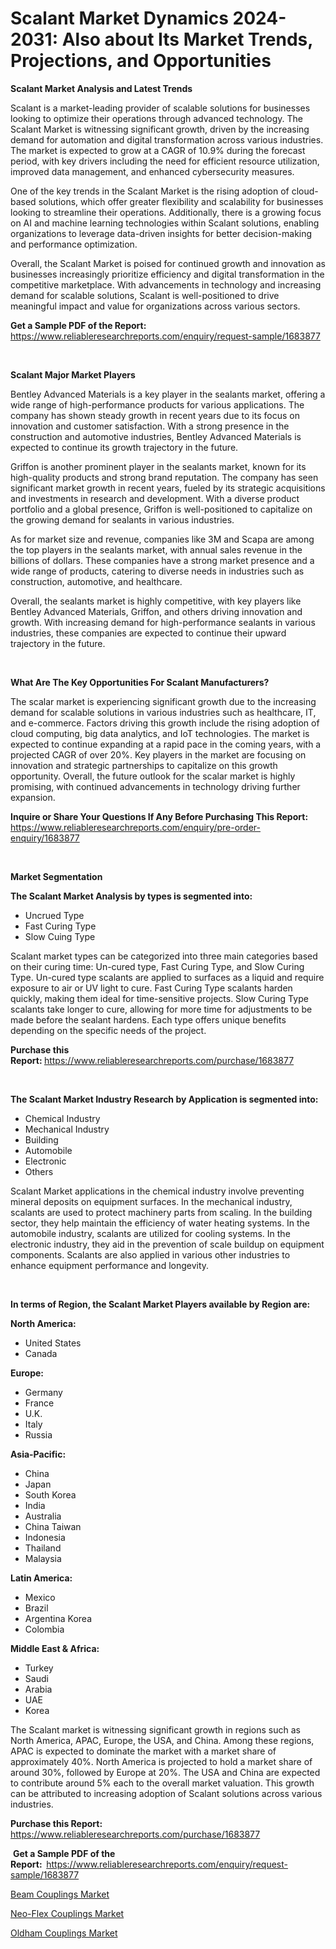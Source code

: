 <p><h1>Scalant Market Dynamics 2024-2031: Also about Its Market Trends, Projections, and Opportunities</h1></p><p><strong>Scalant Market Analysis and Latest Trends</strong></p>
<p><p>Scalant is a market-leading provider of scalable solutions for businesses looking to optimize their operations through advanced technology. The Scalant Market is witnessing significant growth, driven by the increasing demand for automation and digital transformation across various industries. The market is expected to grow at a CAGR of 10.9% during the forecast period, with key drivers including the need for efficient resource utilization, improved data management, and enhanced cybersecurity measures.</p><p>One of the key trends in the Scalant Market is the rising adoption of cloud-based solutions, which offer greater flexibility and scalability for businesses looking to streamline their operations. Additionally, there is a growing focus on AI and machine learning technologies within Scalant solutions, enabling organizations to leverage data-driven insights for better decision-making and performance optimization.</p><p>Overall, the Scalant Market is poised for continued growth and innovation as businesses increasingly prioritize efficiency and digital transformation in the competitive marketplace. With advancements in technology and increasing demand for scalable solutions, Scalant is well-positioned to drive meaningful impact and value for organizations across various sectors.</p></p>
<p><strong>Get a Sample PDF of the Report:&nbsp;</strong> <a href="https://www.reliableresearchreports.com/enquiry/request-sample/1683877">https://www.reliableresearchreports.com/enquiry/request-sample/1683877</a></p>
<p>&nbsp;</p>
<p><strong>Scalant Major Market Players</strong></p>
<p><p>Bentley Advanced Materials is a key player in the sealants market, offering a wide range of high-performance products for various applications. The company has shown steady growth in recent years due to its focus on innovation and customer satisfaction. With a strong presence in the construction and automotive industries, Bentley Advanced Materials is expected to continue its growth trajectory in the future.</p><p>Griffon is another prominent player in the sealants market, known for its high-quality products and strong brand reputation. The company has seen significant market growth in recent years, fueled by its strategic acquisitions and investments in research and development. With a diverse product portfolio and a global presence, Griffon is well-positioned to capitalize on the growing demand for sealants in various industries.</p><p>As for market size and revenue, companies like 3M and Scapa are among the top players in the sealants market, with annual sales revenue in the billions of dollars. These companies have a strong market presence and a wide range of products, catering to diverse needs in industries such as construction, automotive, and healthcare.</p><p>Overall, the sealants market is highly competitive, with key players like Bentley Advanced Materials, Griffon, and others driving innovation and growth. With increasing demand for high-performance sealants in various industries, these companies are expected to continue their upward trajectory in the future.</p></p>
<p>&nbsp;</p>
<p><strong>What Are The Key Opportunities For Scalant Manufacturers?</strong></p>
<p><p>The scalar market is experiencing significant growth due to the increasing demand for scalable solutions in various industries such as healthcare, IT, and e-commerce. Factors driving this growth include the rising adoption of cloud computing, big data analytics, and IoT technologies. The market is expected to continue expanding at a rapid pace in the coming years, with a projected CAGR of over 20%. Key players in the market are focusing on innovation and strategic partnerships to capitalize on this growth opportunity. Overall, the future outlook for the scalar market is highly promising, with continued advancements in technology driving further expansion.</p></p>
<p><strong>Inquire or Share Your Questions If Any Before Purchasing This Report:</strong> <a href="https://www.reliableresearchreports.com/enquiry/pre-order-enquiry/1683877">https://www.reliableresearchreports.com/enquiry/pre-order-enquiry/1683877</a></p>
<p>&nbsp;</p>
<p><strong>Market Segmentation</strong></p>
<p><strong>The Scalant Market Analysis by types is segmented into:</strong></p>
<p><ul><li>Uncrued Type</li><li>Fast Curing Type</li><li>Slow Cuing Type</li></ul></p>
<p><p>Scalant market types can be categorized into three main categories based on their curing time: Un-cured type, Fast Curing Type, and Slow Curing Type. Un-cured type scalants are applied to surfaces as a liquid and require exposure to air or UV light to cure. Fast Curing Type scalants harden quickly, making them ideal for time-sensitive projects. Slow Curing Type scalants take longer to cure, allowing for more time for adjustments to be made before the sealant hardens. Each type offers unique benefits depending on the specific needs of the project.</p></p>
<p><strong>Purchase this Report:&nbsp;</strong><a href="https://www.reliableresearchreports.com/purchase/1683877">https://www.reliableresearchreports.com/purchase/1683877</a></p>
<p>&nbsp;</p>
<p><strong>The Scalant Market Industry Research by Application is segmented into:</strong></p>
<p><ul><li>Chemical Industry</li><li>Mechanical Industry</li><li>Building</li><li>Automobile</li><li>Electronic</li><li>Others</li></ul></p>
<p><p>Scalant Market applications in the chemical industry involve preventing mineral deposits on equipment surfaces. In the mechanical industry, scalants are used to protect machinery parts from scaling. In the building sector, they help maintain the efficiency of water heating systems. In the automobile industry, scalants are utilized for cooling systems. In the electronic industry, they aid in the prevention of scale buildup on equipment components. Scalants are also applied in various other industries to enhance equipment performance and longevity.</p></p>
<p>&nbsp;</p>
<p><strong>In terms of Region, the Scalant Market Players available by Region are:</strong></p>
<p>
    <p> <strong> North America: </strong>
        <ul>
            <li>United States</li>
            <li>Canada</li>
        </ul>
        </p> 
    <p> <strong> Europe: </strong>
        <ul>
            <li>Germany</li>
            <li>France</li>
            <li>U.K.</li>
            <li>Italy</li>
            <li>Russia</li>
        </ul>
        </p> 
    <p> <strong> Asia-Pacific: </strong>
        <ul>
            <li>China</li>
            <li>Japan</li>
            <li>South Korea</li>
            <li>India</li>
            <li>Australia</li>
            <li>China Taiwan</li>
            <li>Indonesia</li>
            <li>Thailand</li>
            <li>Malaysia</li>
        </ul>
        </p> 
    <p> <strong> Latin America: </strong>
        <ul>
            <li>Mexico</li>
            <li>Brazil</li>
            <li>Argentina Korea</li>
            <li>Colombia</li>
        </ul>
        </p> 
    <p> <strong> Middle East & Africa: </strong>
        <ul>
            <li>Turkey</li>
            <li>Saudi</li>
            <li>Arabia</li>
            <li>UAE</li>
            <li>Korea</li>
        </ul>
    </p>
    </p>
<p><p>The Scalant market is witnessing significant growth in regions such as North America, APAC, Europe, the USA, and China. Among these regions, APAC is expected to dominate the market with a market share of approximately 40%. North America is projected to hold a market share of around 30%, followed by Europe at 20%. The USA and China are expected to contribute around 5% each to the overall market valuation. This growth can be attributed to increasing adoption of Scalant solutions across various industries.</p></p>
<p><strong>Purchase this Report: </strong><a href="https://www.reliableresearchreports.com/purchase/1683877">https://www.reliableresearchreports.com/purchase/1683877</a></p>
<p>&nbsp;<strong>Get a Sample PDF of the Report:&nbsp;&nbsp;</strong><a href="https://www.reliableresearchreports.com/enquiry/request-sample/1683877">https://www.reliableresearchreports.com/enquiry/request-sample/1683877</a></p>
<p><strong></strong></p>
<p><p><a href="https://view.publitas.com/reportprime-1/beam-couplings-market-size-share-trends-analysis-report-by-application-regional-outlook-competitive-strategies-and-segment-forecasts-2023-2030/">Beam Couplings Market</a></p><p><a href="https://view.publitas.com/reportprime-1/neo-flex-couplings-market-research-report-the-key-to-successful-business-strategy-forecasted-for-period-from-2023-2030/">Neo-Flex Couplings Market</a></p><p><a href="https://view.publitas.com/reportprime-1/oldham-couplings-market-research-report-reveals-the-latest-trends-and-opportunities-of-this-market-for-period-from-2023-2030/">Oldham Couplings Market</a></p></p>